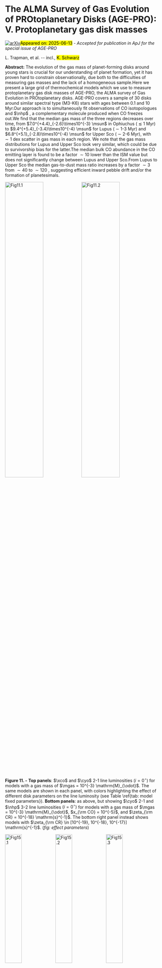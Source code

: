 <div class="macros" style="visibility:hidden;">
$\newcommand{\ensuremath}{}$
$\newcommand{\xspace}{}$
$\newcommand{\object}[1]{\texttt{#1}}$
$\newcommand{\farcs}{{.}''}$
$\newcommand{\farcm}{{.}'}$
$\newcommand{\arcsec}{''}$
$\newcommand{\arcmin}{'}$
$\newcommand{\ion}[2]{#1#2}$
$\newcommand{\textsc}[1]{\textrm{#1}}$
$\newcommand{\hl}[1]{\textrm{#1}}$
$\newcommand{\footnote}[1]{}$
$\newcommand{\vdag}{(v)^\dagger}$
$\newcommand$
$\newcommand$
$\newcommand{\dr}[0]{\ensuremath{\mathrm{d}r}}$
$\newcommand{\mdisk}[0]{\ensuremath{M_{\rm disk}}}$
$\newcommand{\mgas}[0]{\ensuremath{M_{\rm gas}}}$
$\newcommand{\mdust}[0]{\ensuremath{M_{\rm dust}}}$
$\newcommand{\rgas}[0]{\ensuremath{R_{\rm CO, 90\%}}}$
$\newcommand{\rdust}[0]{\ensuremath{R_{\rm dust, 90\%}}}$
$\newcommand{\rc}[0]{\ensuremath{R_{\rm c}}}$
$\newcommand{\macc}[0]{\ensuremath{\dot{M}_{\rm acc}}}$
$\newcommand{\mstar}[0]{\ensuremath{M_{*}}}$
$\newcommand{\msun}[0]{\ensuremath{\mathrm{M}_{\odot}}}$
$\newcommand{\nhp}[0]{\ensuremath{\mathrm{N}_2\mathrm{H}^+}}$
$\newcommand{\co}[0]{\ensuremath{^{12}\mathrm{CO}}}$
$\newcommand{\xco}[0]{\ensuremath{^{13}\mathrm{CO}}}$
$\newcommand{\cyo}[0]{\ensuremath{\mathrm{C}^{18}\mathrm{O}}}$
$\newcommand{\zet}[0]{\ensuremath{\zeta_{\rm CR}}}$
$\newcommand{\htwo}[0]{\ensuremath{\mathrm{H}_{2}}}$
$\newcommand{\abu}[0]{\ensuremath{x_{\rm CO}}}$
$\newcommand{\arraystretch}{1.1}$
$\newcommand{\arraystretch}{1.2}$
$\newcommand{\arraystretch}{1.1}$
$\newcommand{\arraystretch}{1.2}$</div>



<div id="title">

# The ALMA Survey of Gas Evolution of PROtoplanetary Disks (AGE-PRO): V.  Protoplanetary gas disk masses

</div>
<div id="comments">

[![arXiv](https://img.shields.io/badge/arXiv-2506.10738-b31b1b.svg)](https://arxiv.org/abs/2506.10738)<mark>Appeared on: 2025-06-13</mark> -  _Accepted for publication in ApJ for the special issue of AGE-PRO_

</div>
<div id="authors">

L. Trapman, et al. -- incl., <mark>K. Schwarz</mark>

</div>
<div id="abstract">

**Abstract:** The evolution of the gas mass of planet-forming disks around young stars is crucial for our understanding of planet formation, yet it has proven hard to constrain observationally, due both to the difficulties of measuring gas masses and the lack of a homogeneous sample.Here we present a large grid of thermochemical models which we use to measure protoplanetary gas disk masses of AGE-PRO, the ALMA survey of Gas Evolution in PROtoplanetary disks. AGE-PRO covers a sample of 30 disks around similar spectral type (M3-K6) stars with ages between 0.1 and 10 Myr.Our approach is to simultaneously fit observations of CO isotopologues and $\nhp$ , a complementary molecule produced when CO freezes out.We find that the median gas mass of the three regions decreases over time, from $7.0^{+4.4}_{-2.6}\times10^{-3} \msun$ in Ophiuchus ( $\lesssim$ 1 Myr) to $9.4^{+5.4}_{-3.4}\times10^{-4} \msun$ for Lupus ( $\sim$ 1-3 Myr) and $6.8^{+5.1}_{-2.8}\times10^{-4} \msun$ for Upper Sco ( $\sim$ 2-6 Myr), with $\sim1$ dex scatter in gas mass in each region. We note that the gas mass distributions for Lupus and Upper Sco look very similar, which could be due to survivorship bias for the latter.The median bulk CO abundance in the CO emitting layer is found to be a factor $\sim10$ lower than the ISM value but does not significantly change between Lupus and Upper Sco.From Lupus to Upper Sco the median gas-to-dust mass ratio increases by a factor $\sim3$ from $\sim40$ to $\sim120$ , suggesting efficient inward pebble drift and/or the formation of planetesimals.

</div>

<div id="div_fig1">

<img src="" alt="Fig11.1" width="50%"/><img src="" alt="Fig11.2" width="50%"/>

**Figure 11. -** **Top panels**: $\xco$ and $\cyo$ 2-1 line luminosities $(i=0^{\circ})$ for models with a gas mass of $\mgas = 10^{-3} \mathrm{M}_{\odot}$. The same models are shown in each panel, with colors highlighting the effect of different disk parameters on the line luminosity (see Table \ref{tab: model fixed parameters}). **Bottom panels**: as above, but showing $\cyo$ 2-1 and $\nhp$ 3-2 line luminosities $(i=0^{\circ})$ for models with a gas mass of $\mgas = 10^{-3} \mathrm{M}_{\odot}$, $x_{\rm CO} = 10^{-5}$, and $\zeta_{\rm CR} = 10^{-18} \mathrm{s}^{-1}$. The bottom right panel instead shows models with $\zeta_{\rm CR} \in [10^{-19}, 10^{-18}, 10^{-17}] \mathrm{s}^{-1}$.  (*fig: effect parameters*)

</div>
<div id="div_fig2">

<img src="" alt="Fig15.1" width="33%"/><img src="" alt="Fig15.2" width="33%"/><img src="" alt="Fig15.3" width="33%"/>

**Figure 15. -**  From top to bottom, left panels show the gas disk masses, gas-to-dust mass ratios and bulk CO gas abundance for sources in Ophiuchus (gray pentagons), Lupus (brown circles), and Upper Sco (green diamonds), all set against their dust disk mass. The markers show the median of the posterior distribution and the vertical lines denote its 16$^{\rm th}$ and 84$^{\rm th}$ quantile (see Section \ref{sec: measuring gas masses with MCMC}).
    The horizontal gray dashed lines in the top panel denotes the minimum mass solar nebula (MMSN; \citealt{Hayashi1981}) and the mass of Jupiter. The diagonal dotted lines show a constant gas-to-dust mass ratio.
    The right panels show histograms of the gas disk masses, gas-to-dust mass ratios and bulk CO gas abundance, obtained by summing the posterior distributions of individual sources and normalizing the histogram so that the sum over it equals ten. (*fig: final masses*)

</div>
<div id="div_fig3">

<img src="" alt="Fig16.1" width="33%"/><img src="" alt="Fig16.2" width="33%"/><img src="" alt="Fig16.3" width="33%"/>

**Figure 16. -** **Top left:** The correlation between $\mgas$ and $\rgas$, the latter being obtained from the best fit Nuker profile of the $\co$ 2-1 emission (see \citealt{AGEPRO_XI_gas_disk_sizes} for details). Black circles and purple diamonds represent sources in Lupus and Upper Sco, respectively. Blue hexagons shows the three disks with HD-based gas masses, TW Hya, DM Tau, and GM Aur, denoted by "T", "D", and "G". The orange dashed line shows a powerlaw fit to the observations. Shown in gray are analytically calculated $\rgas$ for different combinations of $\mgas$ and $\rc$ using the analytical equation for $\rgas$ from \cite{Trapman2023}. Here we used $L_*=0.3 \mathrm{L}_{\odot}$, $\gamma=1$, and $\xi =0$(see \citealt{Trapman2023} for details).
    **Top right:**$\rdust$ versus $\mgas$ for the same sources. Note that the $\rdust$ shown here were measured from the intensity profiles fitted to the visibilities (see \citealt{AGEPRO_X_substructures} for details).
    **Bottom:** The correlation between $\mgas$ and $\rc$ analytically derived from $\mgas$ and $\rgas$ following the method from \cite{Trapman2023}(see Appendix \ref{app: Rc derivation} for details.)  (*fig: Mgas-Rco-Rc correlation*)

</div><div id="qrcode"><img src=https://api.qrserver.com/v1/create-qr-code/?size=100x100&data="https://arxiv.org/abs/2506.10738"></div>